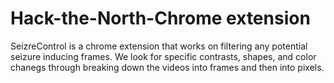 # Hack-the-North-Chrome extension
SeizreControl is a chrome extension that works on filtering any potential seizure inducing frames. We look for specific contrasts, shapes, and color chanegs through breaking down the videos into frames and then into pixels.
